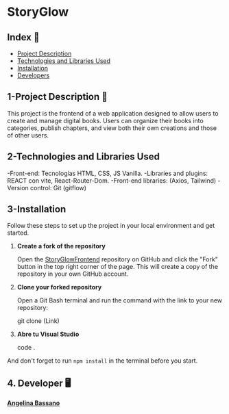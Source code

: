 # StoryGlow

## Index 📑
- [Project Description](#project-description-)
- [Technologies and Libraries Used](#2-technologies-and-libraries-used)
- [Installation](#3-installation)
- [Developers](#4-developers-️)

## 1-Project Description 📖

This project is the frontend of a web application designed to allow users to create and manage digital books. Users can organize their books into categories, publish chapters, and view both their own creations and those of other users.



## 2-Technologies and Libraries Used

-Front-end: Tecnologías HTML, CSS, JS Vanilla. 
-Libraries and plugins: REACT con vite, React-Router-Dom. 
-Front-end libraries: (Axios, Tailwind)
-Version control: Git (gitflow)


## 3-Installation

Follow these steps to set up the project in your local environment and get started.

1. **Create a fork of the repository**

      Open the [StoryGlowFrontend](https://github.com/Angelinabassano/StoryGlowFrontend) repository on GitHub and click the "Fork" button in the top right corner of the page. This will create a copy of the repository in your own GitHub account.

2. **Clone your forked repository**

      Open a Git Bash terminal and run the command with the link to your new repository:

   git clone (Link)

3. **Abre tu Visual Studio**

   code .

And don't forget to run `npm install` in the terminal before you start.



## 4. Developer 🖥️
[**Angelina Bassano**](https://github.com/Angelinabassano)
